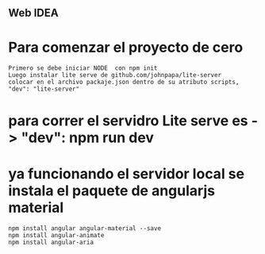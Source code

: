 ## Web IDEA

# Para comenzar el proyecto de cero
    Primero se debe iniciar NODE  con npm init
    Luego instalar lite serve de github.com/johnpapa/lite-server
    colocar en el archivo packaje.json dentro de su atributo scripts, "dev": "lite-server"

# para correr el servidro Lite serve es -> "dev": npm run dev

# ya funcionando el servidor local se instala el paquete de angularjs material
    npm install angular angular-material --save
    npm install angular-animate
    npm install angular-aria
